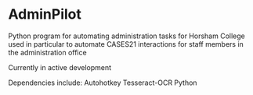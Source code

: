 # AdminPilot

Python program for automating administration tasks for Horsham College
used in particular to automate CASES21 interactions for staff members in the administration office

Currently in active development

Dependencies include:
Autohotkey
Tesseract-OCR
Python